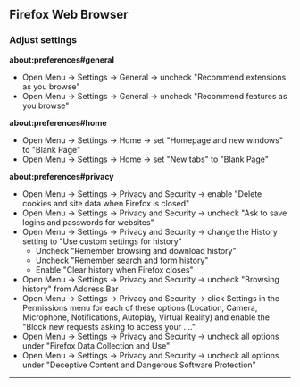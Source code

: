## Firefox Web Browser

### Adjust settings

**about:preferences#general**

* Open Menu -> Settings -> General -> uncheck "Recommend extensions as you browse"
* Open Menu -> Settings -> General -> uncheck "Recommend features as you browse"

**about:preferences#home**

* Open Menu -> Settings -> Home -> set "Homepage and new windows" to "Blank Page"
* Open Menu -> Settings -> Home -> set "New tabs" to "Blank Page"

**about:preferences#privacy**

* Open Menu -> Settings -> Privacy and Security -> enable "Delete cookies and site data when Firefox is closed"
* Open Menu -> Settings -> Privacy and Security -> uncheck "Ask to save logins and passwords for websites"
* Open Menu -> Settings -> Privacy and Security -> change the History setting to "Use custom settings for history"
  * Uncheck "Remember browsing and download history"
  * Uncheck "Remember search and form history"
  * Enable "Clear history when Firefox closes"
* Open Menu -> Settings -> Privacy and Security -> uncheck "Browsing history" from Address Bar
* Open Menu -> Settings -> Privacy and Security -> click Settings in the Permissions menu for each of these options (Location, Camera, Microphone, Notifications, Autoplay, Virtual Reality) and enable the "Block new requests asking to access your ...."
* Open Menu -> Settings -> Privacy and Security -> uncheck all options under "Firefox Data Collection and Use"
* Open Menu -> Settings -> Privacy and Security -> uncheck all options under "Deceptive Content and Dangerous Software Protection"

---
